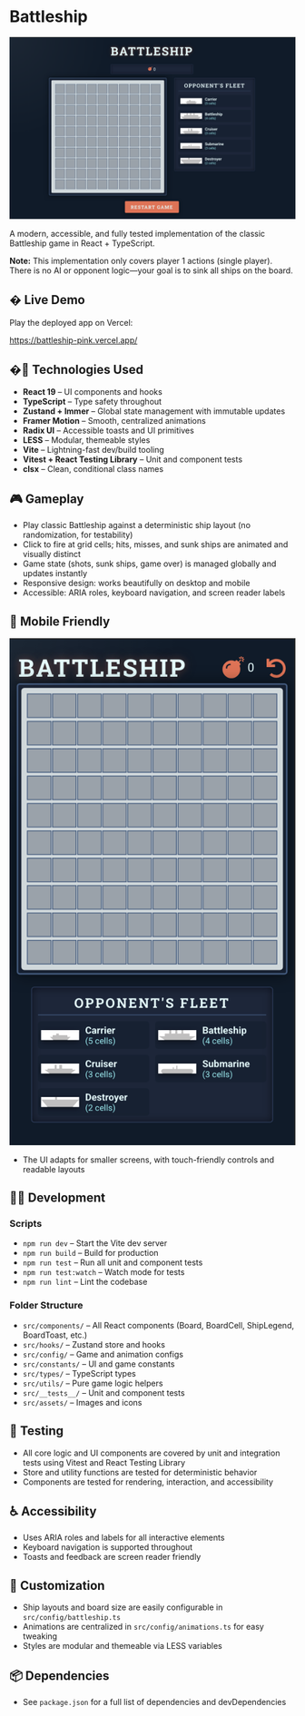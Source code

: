 # Battleship

![Battleship Desktop](./src/assets/battleship.png)

A modern, accessible, and fully tested implementation of the classic Battleship game in React + TypeScript.

**Note:** This implementation only covers player 1 actions (single player). There is no AI or opponent logic—your goal is to sink all ships on the board.

## � Live Demo

Play the deployed app on Vercel:

https://battleship-pink.vercel.app/

## �🚀 Technologies Used

- **React 19** – UI components and hooks
- **TypeScript** – Type safety throughout
- **Zustand + Immer** – Global state management with immutable updates
- **Framer Motion** – Smooth, centralized animations
- **Radix UI** – Accessible toasts and UI primitives
- **LESS** – Modular, themeable styles
- **Vite** – Lightning-fast dev/build tooling
- **Vitest + React Testing Library** – Unit and component tests
- **clsx** – Clean, conditional class names

## 🎮 Gameplay

- Play classic Battleship against a deterministic ship layout (no randomization, for testability)
- Click to fire at grid cells; hits, misses, and sunk ships are animated and visually distinct
- Game state (shots, sunk ships, game over) is managed globally and updates instantly
- Responsive design: works beautifully on desktop and mobile
- Accessible: ARIA roles, keyboard navigation, and screen reader labels

## 📱 Mobile Friendly

![Battleship Mobile](./src/assets/battleship-mobile.png)

- The UI adapts for smaller screens, with touch-friendly controls and readable layouts

## 🧑‍💻 Development

### Scripts

- `npm run dev` – Start the Vite dev server
- `npm run build` – Build for production
- `npm run test` – Run all unit and component tests
- `npm run test:watch` – Watch mode for tests
- `npm run lint` – Lint the codebase

### Folder Structure

- `src/components/` – All React components (Board, BoardCell, ShipLegend, BoardToast, etc.)
- `src/hooks/` – Zustand store and hooks
- `src/config/` – Game and animation configs
- `src/constants/` – UI and game constants
- `src/types/` – TypeScript types
- `src/utils/` – Pure game logic helpers
- `src/__tests__/` – Unit and component tests
- `src/assets/` – Images and icons

## 🧪 Testing

- All core logic and UI components are covered by unit and integration tests using Vitest and React Testing Library
- Store and utility functions are tested for deterministic behavior
- Components are tested for rendering, interaction, and accessibility

## ♿ Accessibility

- Uses ARIA roles and labels for all interactive elements
- Keyboard navigation is supported throughout
- Toasts and feedback are screen reader friendly

## 📝 Customization

- Ship layouts and board size are easily configurable in `src/config/battleship.ts`
- Animations are centralized in `src/config/animations.ts` for easy tweaking
- Styles are modular and themeable via LESS variables

## 📦 Dependencies

- See `package.json` for a full list of dependencies and devDependencies
